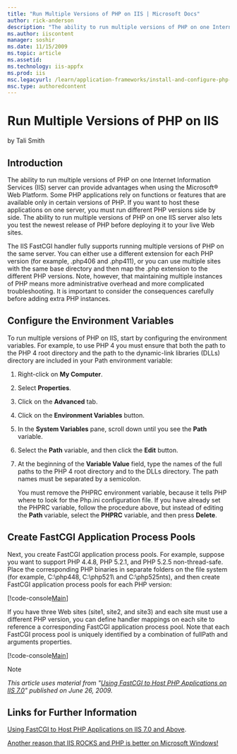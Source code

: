 ```yaml
---
title: "Run Multiple Versions of PHP on IIS | Microsoft Docs"
author: rick-anderson
description: "The ability to run multiple versions of PHP on one Internet Information Services (IIS) server can provide advantages when using the Microsoft ® Web Platform...."
ms.author: iiscontent
manager: soshir
ms.date: 11/15/2009
ms.topic: article
ms.assetid: 
ms.technology: iis-appfx
ms.prod: iis
msc.legacyurl: /learn/application-frameworks/install-and-configure-php-on-iis/run-multiple-versions-of-php-on-iis
msc.type: authoredcontent
---
```

Run Multiple Versions of PHP on IIS
====================
by Tali Smith

## Introduction

The ability to run multiple versions of PHP on one Internet Information Services (IIS) server can provide advantages when using the Microsoft® Web Platform. Some PHP applications rely on functions or features that are available only in certain versions of PHP. If you want to host these applications on one server, you must run different PHP versions side by side. The ability to run multiple versions of PHP on one IIS server also lets you test the newest release of PHP before deploying it to your live Web sites.

The IIS FastCGI handler fully supports running multiple versions of PHP on the same server. You can either use a different extension for each PHP version (for example, .php406 and .php411), or you can use multiple sites with the same base directory and then map the .php extension to the different PHP versions. Note, however, that maintaining multiple instances of PHP means more administrative overhead and more complicated troubleshooting. It is important to consider the consequences carefully before adding extra PHP instances.

## Configure the Environment Variables

To run multiple versions of PHP on IIS, start by configuring the environment variables. For example, to use PHP 4 you must ensure that both the path to the PHP 4 root directory and the path to the dynamic-link libraries (DLLs) directory are included in your Path environment variable:

1. Right-click on **My Computer**.
2. Select **Properties**.
3. Click on the **Advanced** tab.
4. Click on the **Environment Variables** button.
5. In the **System Variables** pane, scroll down until you see the **Path** variable.
6. Select the **Path** variable, and then click the **Edit** button.
7. At the beginning of the **Variable Value** field, type the names of the full paths to the PHP 4 root directory and to the DLLs directory. The path names must be separated by a semicolon.  

    You must remove the PHPRC environment variable, because it tells PHP where to look for the Php.ini configuration file. If you have already set the PHPRC variable, follow the procedure above, but instead of editing the **Path** variable, select the **PHPRC** variable, and then press **Delete**.

## Create FastCGI Application Process Pools

Next, you create FastCGI application process pools. For example, suppose you want to support PHP 4.4.8, PHP 5.2.1, and PHP 5.2.5 non-thread-safe. Place the corresponding PHP binaries in separate folders on the file system (for example, C:\php448\, C:\php521\ and C:\php525nts), and then create FastCGI application process pools for each PHP version:


[!code-console[Main](run-multiple-versions-of-php-on-iis/samples/sample1.cmd)]


If you have three Web sites (site1, site2, and site3) and each site must use a different PHP version, you can define handler mappings on each site to reference a corresponding FastCGI application process pool. Note that each FastCGI process pool is uniquely identified by a combination of fullPath and arguments properties.


[!code-console[Main](run-multiple-versions-of-php-on-iis/samples/sample2.cmd)]


> [!NOTE]
> *This article uses material from "[Using FastCGI to Host PHP Applications on IIS 7.0](../install-and-configure-php-applications-on-iis/using-fastcgi-to-host-php-applications-on-iis.md)" published on June 26, 2009.*

## Links for Further Information

[Using FastCGI to Host PHP Applications on IIS 7.0 and Above](../install-and-configure-php-applications-on-iis/using-fastcgi-to-host-php-applications-on-iis.md). 

[Another reason that IIS ROCKS and PHP is better on Microsoft Windows!](https://blogs.msdn.com/joestagner/archive/2005/10/30/487051.aspx)